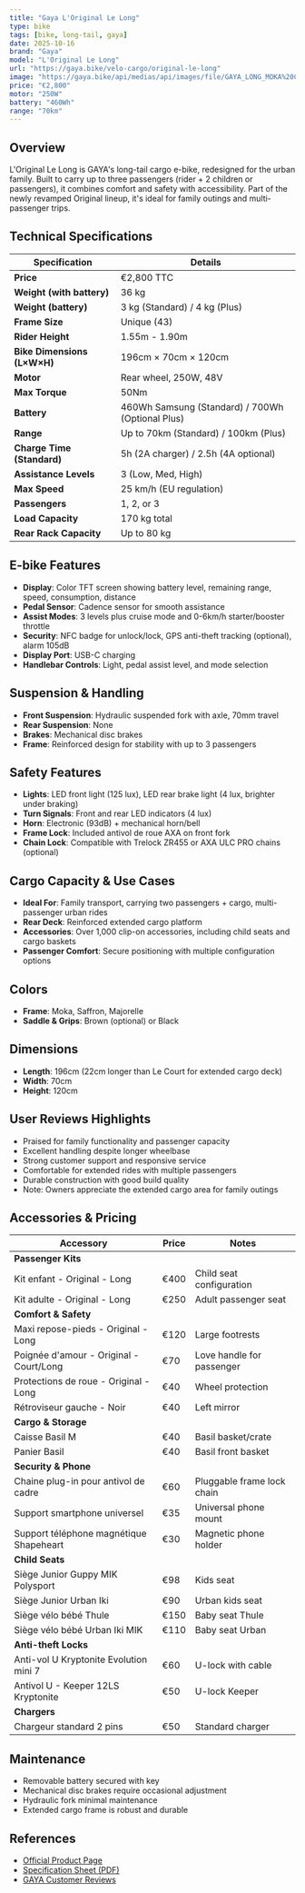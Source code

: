 ```yaml
---
title: "Gaya L'Original Le Long"
type: bike
tags: [bike, long-tail, gaya]
date: 2025-10-16
brand: "Gaya"
model: "L'Original Le Long"
url: "https://gaya.bike/velo-cargo/original-le-long"
image: "https://gaya.bike/api/medias/api/images/file/GAYA_LONG_MOKA%20Cropped-1000x594.webp"
price: "€2,800"
motor: "250W"
battery: "460Wh"
range: "70km"
---
```


## Overview

L'Original Le Long is GAYA's long-tail cargo e-bike, redesigned for the urban family. Built to carry up to three passengers (rider + 2 children or passengers), it combines comfort and safety with accessibility. Part of the newly revamped Original lineup, it's ideal for family outings and multi-passenger trips.

## Technical Specifications

| Specification               | Details                                          |
| --------------------------- | ------------------------------------------------ |
| **Price**                   | €2,800 TTC                                       |
| **Weight (with battery)**   | 36 kg                                            |
| **Weight (battery)**        | 3 kg (Standard) / 4 kg (Plus)                    |
| **Frame Size**              | Unique (43)                                      |
| **Rider Height**            | 1.55m - 1.90m                                    |
| **Bike Dimensions (L×W×H)** | 196cm × 70cm × 120cm                             |
| **Motor**                   | Rear wheel, 250W, 48V                            |
| **Max Torque**              | 50Nm                                             |
| **Battery**                 | 460Wh Samsung (Standard) / 700Wh (Optional Plus) |
| **Range**                   | Up to 70km (Standard) / 100km (Plus)             |
| **Charge Time (Standard)**  | 5h (2A charger) / 2.5h (4A optional)             |
| **Assistance Levels**       | 3 (Low, Med, High)                               |
| **Max Speed**               | 25 km/h (EU regulation)                          |
| **Passengers**              | 1, 2, or 3                                       |
| **Load Capacity**           | 170 kg total                                     |
| **Rear Rack Capacity**      | Up to 80 kg                                      |

## E-bike Features

- **Display**: Color TFT screen showing battery level, remaining range, speed, consumption, distance
- **Pedal Sensor**: Cadence sensor for smooth assistance
- **Assist Modes**: 3 levels plus cruise mode and 0-6km/h starter/booster throttle
- **Security**: NFC badge for unlock/lock, GPS anti-theft tracking (optional), alarm 105dB
- **Display Port**: USB-C charging
- **Handlebar Controls**: Light, pedal assist level, and mode selection

## Suspension & Handling

- **Front Suspension**: Hydraulic suspended fork with axle, 70mm travel
- **Rear Suspension**: None
- **Brakes**: Mechanical disc brakes
- **Frame**: Reinforced design for stability with up to 3 passengers

## Safety Features

- **Lights**: LED front light (125 lux), LED rear brake light (4 lux, brighter under braking)
- **Turn Signals**: Front and rear LED indicators (4 lux)
- **Horn**: Electronic (93dB) + mechanical horn/bell
- **Frame Lock**: Included antivol de roue AXA on front fork
- **Chain Lock**: Compatible with Trelock ZR455 or AXA ULC PRO chains (optional)

## Cargo Capacity & Use Cases

- **Ideal For**: Family transport, carrying two passengers + cargo, multi-passenger urban rides
- **Rear Deck**: Reinforced extended cargo platform
- **Accessories**: Over 1,000 clip-on accessories, including child seats and cargo baskets
- **Passenger Comfort**: Secure positioning with multiple configuration options

## Colors

- **Frame**: Moka, Saffron, Majorelle
- **Saddle & Grips**: Brown (optional) or Black

## Dimensions

- **Length**: 196cm (22cm longer than Le Court for extended cargo deck)
- **Width**: 70cm
- **Height**: 120cm

## User Reviews Highlights

- Praised for family functionality and passenger capacity
- Excellent handling despite longer wheelbase
- Strong customer support and responsive service
- Comfortable for extended rides with multiple passengers
- Durable construction with good build quality
- Note: Owners appreciate the extended cargo area for family outings

## Accessories & Pricing

| Accessory                               | Price | Notes                      |
| --------------------------------------- | ----- | -------------------------- |
| **Passenger Kits**                      |       |                            |
| Kit enfant - Original - Long            | €400  | Child seat configuration   |
| Kit adulte - Original - Long            | €250  | Adult passenger seat       |
| **Comfort & Safety**                    |       |                            |
| Maxi repose-pieds - Original - Long     | €120  | Large footrests            |
| Poignée d'amour - Original - Court/Long | €70   | Love handle for passenger  |
| Protections de roue - Original - Long   | €40   | Wheel protection           |
| Rétroviseur gauche - Noir               | €40   | Left mirror                |
| **Cargo & Storage**                     |       |                            |
| Caisse Basil M                          | €40   | Basil basket/crate         |
| Panier Basil                            | €40   | Basil front basket         |
| **Security & Phone**                    |       |                            |
| Chaine plug-in pour antivol de cadre    | €60   | Pluggable frame lock chain |
| Support smartphone universel            | €35   | Universal phone mount      |
| Support téléphone magnétique Shapeheart | €30   | Magnetic phone holder      |
| **Child Seats**                         |       |                            |
| Siège Junior Guppy MIK Polysport        | €98   | Kids seat                  |
| Siège Junior Urban Iki                  | €90   | Urban kids seat            |
| Siège vélo bébé Thule                   | €150  | Baby seat Thule            |
| Siège vélo bébé Urban Iki MIK           | €110  | Baby seat Urban            |
| **Anti-theft Locks**                    |       |                            |
| Anti-vol U Kryptonite Evolution mini 7  | €60   | U-lock with cable          |
| Antivol U - Keeper 12LS Kryptonite      | €50   | U-lock Keeper              |
| **Chargers**                            |       |                            |
| Chargeur standard 2 pins                | €50   | Standard charger           |

## Maintenance

- Removable battery secured with key
- Mechanical disc brakes require occasional adjustment
- Hydraulic fork minimal maintenance
- Extended cargo frame is robust and durable

## References

- [Official Product Page](https://gaya.bike/velo-cargo/original-le-long)
- [Specification Sheet (PDF)](<https://gaya.bike/api/medias/api/files/file/Fiche%20technique%20-%20L'Original%20-%20Le%20Long%20%20(1).pdf>)
- [GAYA Customer Reviews](https://gaya.bike/velo-cargo/original-le-long)
